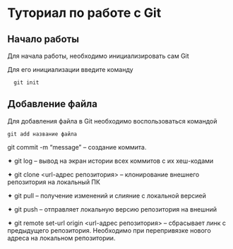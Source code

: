 # Туториал по работе с Git

## Начало работы

Для начала работы, необходимо инициализировать сам Git

Для его инициализации введите команду 

```
  git init
```

## Добавление файла

Для добавления файла в Git необходимо воспользоваться командой 

```
git add название файла
```
git commit -m “message” – создание коммита.

✦ git log – вывод на экран истории всех коммитов с их хеш-кодами

✦ git clone <url-адрес репозитория> – клонирование внешнего репозитория на  локальный ПК

✦ git pull – получение изменений и слияние с локальной версией

✦ git push – отправляет локальную версию репозитория на внешний

✦ git remote set-url origin <url-адрес репозитория> – сбрасывает линк с предыдущего репозитория. Необходимо при перепривязке нового адреса на локальном репозитории.
